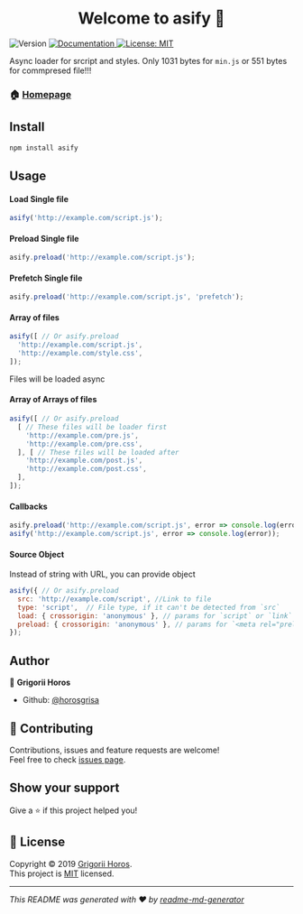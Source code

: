 <h1 align="center">Welcome to asify 👋</h1>
<p>
  <img alt="Version" src="https://img.shields.io/npm/v/asify.svg">
  <a href="https://github.com/horosgrisa/asify">
    <img alt="Documentation" src="https://img.shields.io/badge/documentation-yes-brightgreen.svg" target="_blank" />
  </a>
  <a href="https://github.com/horosgrisa/asify/LICENSE">
    <img alt="License: MIT" src="https://img.shields.io/badge/License-MIT-yellow.svg" target="_blank" />
  </a>
</p>

Async loader for srcript and styles. 
Only 1031 bytes for `min.js` or 551 bytes for commpresed file!!!

### 🏠 [Homepage](https://github.com/horosgrisa/asify)

## Install

```sh
npm install asify
```

## Usage

#### Load Single file

```js
asify('http://example.com/script.js');
```

#### Preload Single file

```js
asify.preload('http://example.com/script.js');
```

#### Prefetch Single file

```js
asify.preload('http://example.com/script.js', 'prefetch');
```

#### Array of files

```js
asify([ // Or asify.preload
  'http://example.com/script.js',
  'http://example.com/style.css',
]);
```

Files will be loaded async

#### Array of Arrays of files

```js
asify([ // Or asify.preload
  [ // These files will be loader first
    'http://example.com/pre.js',
    'http://example.com/pre.css',
  ], [ // These files will be loaded after
    'http://example.com/post.js',
    'http://example.com/post.css',
  ],
]);
```

#### Callbacks

```js
asify.preload('http://example.com/script.js', error => console.log(error));
asify('http://example.com/script.js', error => console.log(error));
```

#### Source Object 

Instead of string with URL, you can provide object

```js
asify({ // Or asify.preload
  src: 'http://example.com/script', //Link to file
  type: 'script',  // File type, if it can't be detected from `src`
  load: { crossorigin: 'anonymous' }, // params for `script` or `link` tags 
  preload: { crossorigin: 'anonymous' }, // params for `<meta rel="preload" >` tag for preload
});
```

## Author

👤 **Grigorii Horos**

* Github: [@horosgrisa](https://github.com/horosgrisa)

## 🤝 Contributing

Contributions, issues and feature requests are welcome!<br />Feel free to check [issues page](https://github.com/horosgrisa/asify/issues).

## Show your support

Give a ⭐️ if this project helped you!

## 📝 License

Copyright © 2019 [Grigorii Horos](https://github.com/horosgrisa).<br />
This project is [MIT](https://github.com/horosgrisa/asify/LICENSE) licensed.

***
_This README was generated with ❤️ by [readme-md-generator](https://github.com/kefranabg/readme-md-generator)_
